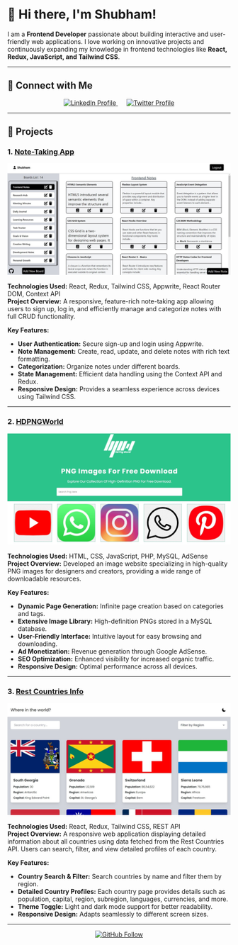 # 👋 Hi there, I'm Shubham!

I am a **Frontend Developer** passionate about building interactive and user-friendly web applications. I love working on innovative projects and continuously expanding my knowledge in frontend technologies like **React, Redux, JavaScript, and Tailwind CSS**.

---

## 🔗 Connect with Me

<div align="center">
  <a href="https://www.linkedin.com/in/shubhampatidar/">
    <img src="https://img.shields.io/badge/-LinkedIn-%230077B5?style=for-the-badge&logo=linkedin&logoColor=white" alt="LinkedIn Profile" />
  </a>
  &nbsp;&nbsp;&nbsp;&nbsp;
  <a href="https://twitter.com/shubham33533">
    <img src="https://img.shields.io/badge/-Twitter-%231DA1F2?style=for-the-badge&logo=twitter&logoColor=white" alt="Twitter Profile" />
  </a>
</div>

---

## 💼 Projects

### 1. [Note-Taking App](https://notetakingapp05.netlify.app/)
<p align="center">
  <img src="https://raw.githubusercontent.com/letswriteaprogram/portfolio/refs/heads/main/src/assets/notes.jpg" alt="Note-Taking App Screenshot" width="600"/>
</p>

**Technologies Used:** React, Redux, Tailwind CSS, Appwrite, React Router DOM, Context API  
**Project Overview:** A responsive, feature-rich note-taking app allowing users to sign up, log in, and efficiently manage and categorize notes with full CRUD functionality.

**Key Features:**
- **User Authentication:** Secure sign-up and login using Appwrite.
- **Note Management:** Create, read, update, and delete notes with rich text formatting.
- **Categorization:** Organize notes under different boards.
- **State Management:** Efficient data handling using the Context API and Redux.
- **Responsive Design:** Provides a seamless experience across devices using Tailwind CSS.

---

### 2. [HDPNGWorld](https://hdpngworld.com/)
<p align="center">
  <img src="https://raw.githubusercontent.com/letswriteaprogram/portfolio/refs/heads/main/src/assets/hdpngworld.jpg" alt="HDPNGWorld Screenshot" width="600"/>
</p>

**Technologies Used:** HTML, CSS, JavaScript, PHP, MySQL, AdSense  
**Project Overview:** Developed an image website specializing in high-quality PNG images for designers and creators, providing a wide range of downloadable resources.

**Key Features:**
- **Dynamic Page Generation:** Infinite page creation based on categories and tags.
- **Extensive Image Library:** High-definition PNGs stored in a MySQL database.
- **User-Friendly Interface:** Intuitive layout for easy browsing and downloading.
- **Ad Monetization:** Revenue generation through Google AdSense.
- **SEO Optimization:** Enhanced visibility for increased organic traffic.
- **Responsive Design:** Optimal performance across all devices.

---

### 3. [Rest Countries Info](https://restcountries07.netlify.app/)
<p align="center">
  <img src="https://raw.githubusercontent.com/letswriteaprogram/portfolio/refs/heads/main/src/assets/restcountries.jpg" alt="Rest Countries Screenshot" width="600"/>
</p>

**Technologies Used:** React, Redux, Tailwind CSS, REST API  
**Project Overview:** A responsive web application displaying detailed information about all countries using data fetched from the Rest Countries API. Users can search, filter, and view detailed profiles of each country.

**Key Features:**
- **Country Search & Filter:** Search countries by name and filter them by region.
- **Detailed Country Profiles:** Each country page provides details such as population, capital, region, subregion, languages, currencies, and more.
- **Theme Toggle:** Light and dark mode support for better readability.
- **Responsive Design:** Adapts seamlessly to different screen sizes.

---

<div align="center">
  <a href="https://github.com/letswriteaprogram" target="_blank">
    <img src="https://img.shields.io/github/followers/letswriteaprogram?label=Follow%20me%20on%20GitHub&style=social" alt="GitHub Follow" />
  </a>
</div>

